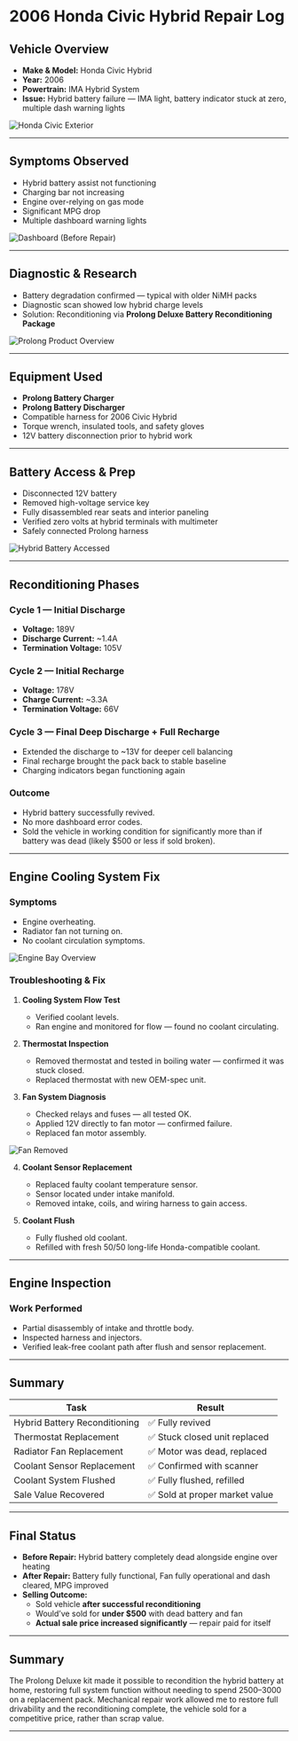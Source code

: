 # 2006 Honda Civic Hybrid Repair Log

## Vehicle Overview

- **Make & Model:** Honda Civic Hybrid  
- **Year:** 2006  
- **Powertrain:** IMA Hybrid System  
- **Issue:** Hybrid battery failure — IMA light, battery indicator stuck at zero, multiple dash warning lights

![Honda Civic Exterior](https://github.com/tnauckunas/multi-domain_field_repair_logs/blob/main/assets/vehicle-repair/images/honda_civic_2006/Honda%20Civic%20Hybrid%202006.jpg?raw=true)

---

## Symptoms Observed

- Hybrid battery assist not functioning
- Charging bar not increasing
- Engine over-relying on gas mode
- Significant MPG drop
- Multiple dashboard warning lights

![Dashboard (Before Repair)](https://github.com/tnauckunas/multi-domain_field_repair_logs/blob/main/assets/vehicle-repair/images/honda_civic_2006/Honda%20Civic%20dead%20battery.jpg?raw=true)

---

## Diagnostic & Research

- Battery degradation confirmed — typical with older NiMH packs
- Diagnostic scan showed low hybrid charge levels
- Solution: Reconditioning via **Prolong Deluxe Battery Reconditioning Package**

![Prolong Product Overview](https://github.com/tnauckunas/multi-domain_field_repair_logs/blob/main/assets/vehicle-repair/images/honda_civic_2006/Prolong%20Hybrid%20Conditioning.jpg?raw=true)

---

## Equipment Used

- **Prolong Battery Charger**  
- **Prolong Battery Discharger**  
- Compatible harness for 2006 Civic Hybrid  
- Torque wrench, insulated tools, and safety gloves  
- 12V battery disconnection prior to hybrid work  

---

## Battery Access & Prep

- Disconnected 12V battery
- Removed high-voltage service key
- Fully disassembled rear seats and interior paneling
- Verified zero volts at hybrid terminals with multimeter
- Safely connected Prolong harness

![Hybrid Battery Accessed](https://github.com/tnauckunas/multi-domain_field_repair_logs/blob/main/assets/vehicle-repair/images/honda_civic_2006/Hybrid%20Battery%20Honda%20Civic.png?raw=true)

---

## Reconditioning Phases

### **Cycle 1 — Initial Discharge**
- **Voltage:** 189V  
- **Discharge Current:** ~1.4A  
- **Termination Voltage:** 105V  

### **Cycle 2 — Initial Recharge**
- **Voltage:** 178V  
- **Charge Current:** ~3.3A  
- **Termination Voltage:** 66V  

### **Cycle 3 — Final Deep Discharge + Full Recharge**
- Extended the discharge to ~13V for deeper cell balancing  
- Final recharge brought the pack back to stable baseline  
- Charging indicators began functioning again

### Outcome
- Hybrid battery successfully revived.
- No more dashboard error codes.
- Sold the vehicle in working condition for significantly more than if battery was dead (likely $500 or less if sold broken).

---

## Engine Cooling System Fix

### Symptoms
- Engine overheating.
- Radiator fan not turning on.
- No coolant circulation symptoms.

![Engine Bay Overview](https://github.com/tnauckunas/multi-domain_field_repair_logs/blob/main/assets/vehicle-repair/images/honda_civic_2006/Engine%20Overview%20Troubleshooting.jpg?raw=true)

### Troubleshooting & Fix

1. **Cooling System Flow Test**
   - Verified coolant levels.
   - Ran engine and monitored for flow — found no coolant circulating.

2. **Thermostat Inspection**
   - Removed thermostat and tested in boiling water — confirmed it was stuck closed.
   - Replaced thermostat with new OEM-spec unit.

3. **Fan System Diagnosis**
   - Checked relays and fuses — all tested OK.
   - Applied 12V directly to fan motor — confirmed failure.
   - Replaced fan motor assembly.

![Fan Removed](https://github.com/tnauckunas/multi-domain_field_repair_logs/blob/main/assets/vehicle-repair/images/honda_civic_2006/Fan%20Disconnected%20and%20removed.jpg?raw=true)

4. **Coolant Sensor Replacement**
   - Replaced faulty coolant temperature sensor.
   - Sensor located under intake manifold.
   - Removed intake, coils, and wiring harness to gain access.

5. **Coolant Flush**
   - Fully flushed old coolant.
   - Refilled with fresh 50/50 long-life Honda-compatible coolant.

---

## Engine Inspection

### Work Performed
- Partial disassembly of intake and throttle body.
- Inspected harness and injectors.
- Verified leak-free coolant path after flush and sensor replacement.

---

## Summary

| Task | Result |
|------|--------|
| Hybrid Battery Reconditioning | ✅ Fully revived |
| Thermostat Replacement | ✅ Stuck closed unit replaced |
| Radiator Fan Replacement | ✅ Motor was dead, replaced |
| Coolant Sensor Replacement | ✅ Confirmed with scanner |
| Coolant System Flushed | ✅ Fully flushed, refilled |
| Sale Value Recovered | ✅ Sold at proper market value |

---

## Final Status

- **Before Repair:** Hybrid battery completely dead alongside engine over heating
- **After Repair:** Battery fully functional, Fan fully operational and dash cleared, MPG improved
- **Selling Outcome:**  
  - Sold vehicle **after successful reconditioning**  
  - Would’ve sold for **under $500** with dead battery and fan 
  - **Actual sale price increased significantly** — repair paid for itself

---

## Summary

The Prolong Deluxe kit made it possible to recondition the hybrid battery at home, restoring full system function without needing to spend $2500–$3000 on a replacement pack. Mechanical repair work allowed me to restore full drivability and the reconditioning complete, the vehicle sold for a competitive price, rather than scrap value.

---
